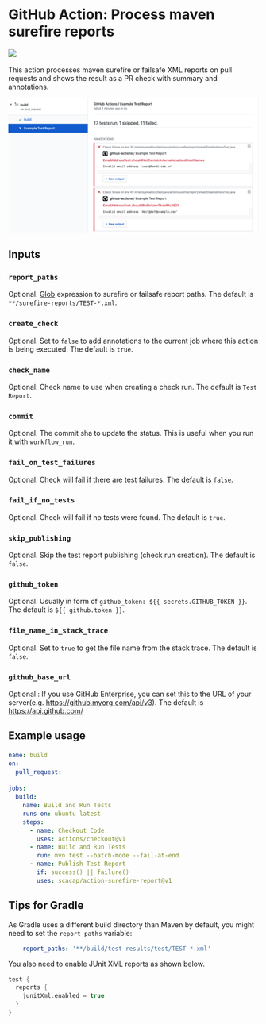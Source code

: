 # GitHub Action: Process maven surefire reports

![](https://github.com/scacap/action-surefire-report/workflows/build/badge.svg)


This action processes maven surefire or failsafe XML reports on pull requests and shows the result as a PR check with summary and annotations.

![Screenshot](./screenshot.png)

## Inputs

### `report_paths`

Optional. [Glob](https://github.com/actions/toolkit/tree/master/packages/glob) expression to surefire or failsafe report paths. The default is `**/surefire-reports/TEST-*.xml`.

### `create_check`

Optional. Set to `false` to add annotations to the current job where this action is being executed. The default is `true`.

### `check_name`

Optional. Check name to use when creating a check run. The default is `Test Report`.

### `commit`

Optional. The commit sha to update the status. This is useful when you run it with `workflow_run`.

### `fail_on_test_failures`

Optional. Check will fail if there are test failures. The default is `false`.

### `fail_if_no_tests`

Optional. Check will fail if no tests were found. The default is `true`.

### `skip_publishing`

Optional. Skip the test report publishing (check run creation). The default is `false`.

### `github_token`

Optional. Usually in form of `github_token: ${{ secrets.GITHUB_TOKEN }}`. The default is `${{ github.token }}`.

### `file_name_in_stack_trace`

Optional. Set to `true` to get the file name from the stack trace. The default is `false`.

### `github_base_url`

Optional : If you use GitHub Enterprise, you can set this to the URL of your server(e.g. https://github.myorg.com/api/v3). The default is https://api.github.com/


## Example usage

```yml
name: build
on:
  pull_request:

jobs:
  build:
    name: Build and Run Tests
    runs-on: ubuntu-latest
    steps:
      - name: Checkout Code
        uses: actions/checkout@v1
      - name: Build and Run Tests
        run: mvn test --batch-mode --fail-at-end
      - name: Publish Test Report
        if: success() || failure()
        uses: scacap/action-surefire-report@v1
```

## Tips for Gradle

As Gradle uses a different build directory than Maven by default, you might need to set the `report_paths` variable:

```yaml
    report_paths: '**/build/test-results/test/TEST-*.xml'
```

You also need to enable JUnit XML reports as shown below.

```groovy
test {
  reports {
    junitXml.enabled = true
  }
}
```
